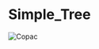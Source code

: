 # Simple_Tree

![Copac](https://user-images.githubusercontent.com/94856708/227741523-0f2713d7-0163-43f1-93e7-d8c752ea38bd.jpeg)
